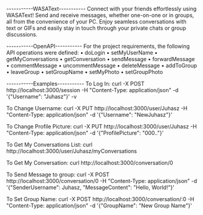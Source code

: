 -----------WASAText-----------
Connect with your friends effortlessly using WASAText! Send and receive messages, whether one-on-one
or in groups, all from the convenience of your PC. Enjoy seamless conversations with text or GIFs and
easily stay in touch through your private chats or group discussions.

-----------OpenAPI-----------
For the project requirements, the following API operations were defined:
• doLogin
• setMyUserName
• getMyConversations
• getConversation
• sendMessage
• forwardMessage
• commentMessage
• uncommentMessage
• deleteMessage
• addToGroup
• leaveGroup
• setGroupName
• setMyPhoto
• setGroupPhoto

-----------Examples-----------
To Log In:
curl -X POST http://localhost:3000/session -H "Content-Type: application/json" -d '{"Username": "Juhasz"}' -v

To Change Username:
curl -X PUT http://localhost:3000/user/Juhasz -H "Content-Type: application/json" -d '{"Username": "NewJuhasz"}'

To Change Profile Picture:
curl -X PUT http://localhost:3000/user/Juhasz -H "Content-Type: application/json" -d '{"ProfilePicture": "000.."}'

To Get My Conversations List:
curl http://localhost:3000/user/Juhasz/myConversations

To Get My Conversation:
curl http://localhost:3000/conversation/0

To Send Message to group:
curl -X POST http://localhost:3000/conversation/0 -H "Content-Type: application/json" -d '{"SenderUsername": Juhasz, "MessageContent": "Hello, World!"}'

To Set Group Name:
curl -X POST http://localhost:3000/conversation/:0 -H "Content-Type: application/json" -d '{"GroupName": "New Group Name"}'



